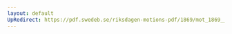 ```yaml
---
layout: default
UpRedirect: https://pdf.swedeb.se/riksdagen-motions-pdf/1869/mot_1869__ak__00021/mot_1869__ak__00021_002.pdf
---
```

